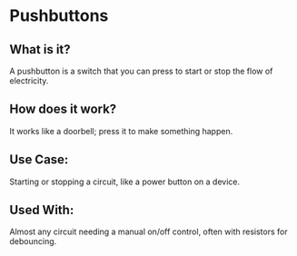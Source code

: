 # Pushbuttons

## What is it?

A pushbutton is a switch that you can press to start or stop the flow of electricity.

## How does it work?

It works like a doorbell; press it to make something happen.

## Use Case:

Starting or stopping a circuit, like a power button on a device.

## Used With:

Almost any circuit needing a manual on/off control, often with resistors for debouncing.
